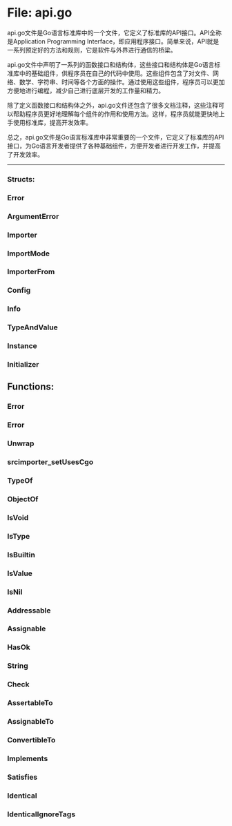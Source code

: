 # File: api.go

api.go文件是Go语言标准库中的一个文件，它定义了标准库的API接口。API全称是Application Programming Interface，即应用程序接口。简单来说，API就是一系列预定好的方法和规则，它是软件与外界进行通信的桥梁。

api.go文件中声明了一系列的函数接口和结构体，这些接口和结构体是Go语言标准库中的基础组件，供程序员在自己的代码中使用。这些组件包含了对文件、网络、数学、字符串、时间等各个方面的操作。通过使用这些组件，程序员可以更加方便地进行编程，减少自己进行底层开发的工作量和精力。

除了定义函数接口和结构体之外，api.go文件还包含了很多文档注释，这些注释可以帮助程序员更好地理解每个组件的作用和使用方法。这样，程序员就能更快地上手使用标准库，提高开发效率。

总之，api.go文件是Go语言标准库中非常重要的一个文件，它定义了标准库的API接口，为Go语言开发者提供了各种基础组件，方便开发者进行开发工作，并提高了开发效率。




---

### Structs:

### Error





### ArgumentError





### Importer





### ImportMode





### ImporterFrom





### Config





### Info





### TypeAndValue





### Instance





### Initializer





## Functions:

### Error





### Error





### Unwrap





### srcimporter_setUsesCgo





### TypeOf





### ObjectOf





### IsVoid





### IsType





### IsBuiltin





### IsValue





### IsNil





### Addressable





### Assignable





### HasOk





### String





### Check





### AssertableTo





### AssignableTo





### ConvertibleTo





### Implements





### Satisfies





### Identical





### IdenticalIgnoreTags





